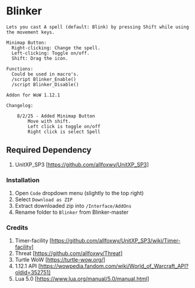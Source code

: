 # Blinker 
```
Lets you cast A spell (default: Blink) by pressing Shift while using the movement keys.

Minimap Button:
  Right-clicking: Change the spell.
  Left-clicking: Toggle on/off.
  Shift: Drag the icon.

Functions:
  Could be used in macro's. 
  /script Blinker_Enable()
  /script Blinker_Disable()

Addon for WoW 1.12.1
```
```
Changelog:

    8/2/25 - Added Minimap Button
        Move with shift.
        Left click is toggle on/off
        Right click is select Spell
```

## Required Dependency
1. UnitXP_SP3 [https://github.com/allfoxwy/UnitXP_SP3]

### Installation
1. Open `Code` dropdown menu (slightly to the top right)
2. Select `Download as ZIP`
3. Extract downloaded zip into `/Interface/AddOns`
4. Rename folder to `Blinker` from Blinker-master

### Credits
1. Timer-facility [https://github.com/allfoxwy/UnitXP_SP3/wiki/Timer-facility]
2. Threat [https://github.com/allfoxwy/Threat]
3. Turtle WoW [https://turtle-wow.org/]
4. 1.12.1 API [https://wowpedia.fandom.com/wiki/World_of_Warcraft_API?oldid=352751]
5. Lua 5.0 [https://www.lua.org/manual/5.0/manual.html]

